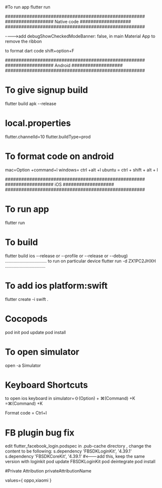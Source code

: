 #To run app
flutter run



####################################################
##################  Native code  ###################
#################################################### 


---->add debugShowCheckedModeBanner: false, in main Material App to remove the ribbon

to format dart code
shift+option+F

####################################################
##################  Android      ###################
#################################################### 
# To give signup build
flutter build apk --release

# local.properties
flutter.channelId=10
flutter.buildType=prod

# To format code on android 

mac=Option +command+l
windows= ctrl +alt +l
ubuntu = ctrl + shift + alt + l




####################################################
##################  iOS          ###################
#################################################### 
#  To run app
flutter run
#  To build
flutter build ios --release
or --profile or --release or --debug)
..................................
to run on particular device 
flutter run -d ZX1PC2JHXH
.................................
#  To add ios platform:swift
flutter create -i swift . 
#  Cocopods
pod init
pod update
pod install
#  To open simulator
open -a Simulator

#  Keyboard Shortcuts
to open ios keyboard in simulator=⇧(Option) + ⌘(Command) +K
                                 =⌘(Command) +K

Format code = Ctrl+I                                 

#  FB plugin bug fix
edit flutter_facebook_login.podspec in .pub-cache directory , change the content to be following:
s.dependency 'FBSDKLoginKit', '4.39.1'
s.dependency 'FBSDKCoreKit', '4.39.1' #<---add this, keep the same version with loginkit
pod update FBSDKLoginKit
pod deintegrate
pod install


#Private Attribution
privateAttributionName

values={
    oppo,xiaomi
}


